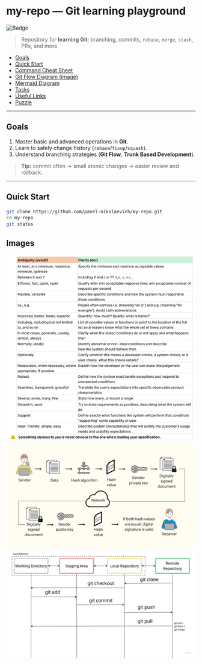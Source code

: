 # my-repo — Git learning playground

![Badge](https://img.shields.io/badge/Git-learning-orange)
> Repository for **learning Git**: branching, commits, `rebase`, `merge`, `stash`, PRs, and more.

- [Goals](#goals)
- [Quick Start](#quick-start)
- [Command Cheat Sheet](#command-cheat-sheet)
- [Git Flow Diagram (image)](#git-flow-diagram-image)
- [Mermaid Diagram](#mermaid-diagram)
- [Tasks](#tasks)
- [Useful Links](#useful-links)
- [Puzzle](#puzzle)

---

## Goals
1. Master basic and advanced operations in **Git**.
2. Learn to safely change history (`rebase`/`fixup`/`squash`).
3. Understand branching strategies (**Git Flow**, **Trunk Based Development**).

> **Tip:** commit often → small atomic changes → easier review and rollback.

---

## Quick Start
```bash
git clone https://github.com/pavel-nikolaevich/my-repo.git
cd my-repo
git status
```
## Images
![Ambiguity — avoid](<img/Ambiguity(avoid).jpeg>)
![Digital signature](img/digital_signature.png)
![Git flow stages](img/git-flow-stages.png)